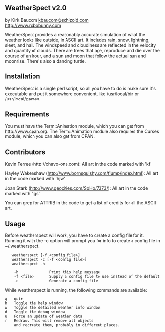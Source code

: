 WeatherSpect v2.0
----------------------
by Kirk Baucom <kbaucom@schizoid.com>  
http://www.robobunny.com  

WeatherSpect provides a reasonably accurate simulation of what the
weather looks like outside, in ASCII art. It includes rain, snow,
lightning, sleet, and hail. The windspeed and cloudiness are reflected
in the velocity and quantity of clouds. There are trees that age,
reproduce and die over the course of an hour, and a sun and moon that
follow the actual sun and moonrise. There's also a dancing turtle.

Installation
------------

WeatherSpect is a single perl script, so all you have to do is make sure
it's executable and put it somewhere convenient, like /usr/local/bin or
/usr/local/games.

Requirements
------------

You must have the Term::Animation module, which you can get from
http://www.cpan.org. The Term::Animation module also requires the
Curses module, which you can also get from CPAN.

Contributors
------------

Kevin Ferree (http://chavo-one.com):
	All art in the code marked with 'kf'

Hayley Wakenshaw (http://www.bornsquishy.com/flump/index.html):
	All art in the code marked with 'hjw'

Joan Stark (http://www.geocities.com/SoHo/7373/):
	All art in the code marked with 'jgs'

You can grep for ATTRIB in the code to get a list of credits for all
the ASCII art.

Usage
-----

Before weatherspect will work, you have to create a config file
for it. Running it with the -c option will prompt you for info
to create a config file in ~/.weatherspect.

       weatherspect [-f <config_file>]
       weatherspect -c [-f <config file>]
       weatherspect -h

        -h              Print this help message
        -f <file>       Supply a config file to use instead of the default
        -c              Generate a config file

While weatherspect is running, the following commands are available:

	q	Quit
	h	Toggle the help window
	w	Toggle the detailed weather info window
	d	Toggle the debug window
	u	Force an update of weather data
	r	Redraw. This will remove all objects
		and recreate them, probably in different places.
